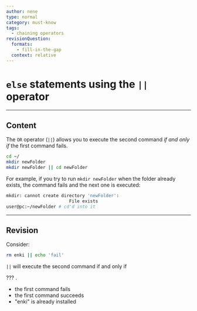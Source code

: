 ```yaml
---
author: nene
type: normal
category: must-know
tags:
  - chaining operators
revisionQuestion:
  formats:
    - fill-in-the-gap
  context: relative
---
```


# `else` statements using the `||` operator


---

## Content

The `OR` operator (`||`) allows you to execute the second command *if and only if* the first command fails.

```bash
cd ~/
mkdir newFolder
mkdir newFolder || cd newFolder
```

For example, if you try to run `mkdir newFolder` when the folder already exists, the command fails and the next one is executed:

```bash
mkdir: cannot create directory 'newFolder':
                        File exists
user@pc:~/newFolder # cd'd into it
```


---

## Revision

Consider:

```bash
rm enki || echo 'fail'
```

`||` will execute the second command if and only if 

??? .

- the first command fails
- the first command succeeds
- "enki" is already installed
